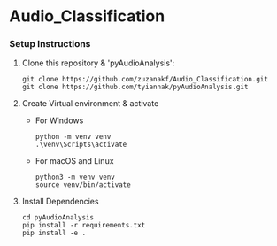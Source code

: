 # Audio_Classification

### Setup Instructions

1. Clone this repository & 'pyAudioAnalysis':
    ```
    git clone https://github.com/zuzanakf/Audio_Classification.git
    git clone https://github.com/tyiannak/pyAudioAnalysis.git
    ```

2. Create Virtual environment & activate
    - For Windows
        ```
        python -m venv venv
        .\venv\Scripts\activate
        ```
    - For macOS and Linux
        ```
        python3 -m venv venv
        source venv/bin/activate
        ```

3. Install Dependencies
    ```
    cd pyAudioAnalysis
    pip install -r requirements.txt
    pip install -e .
    ```

